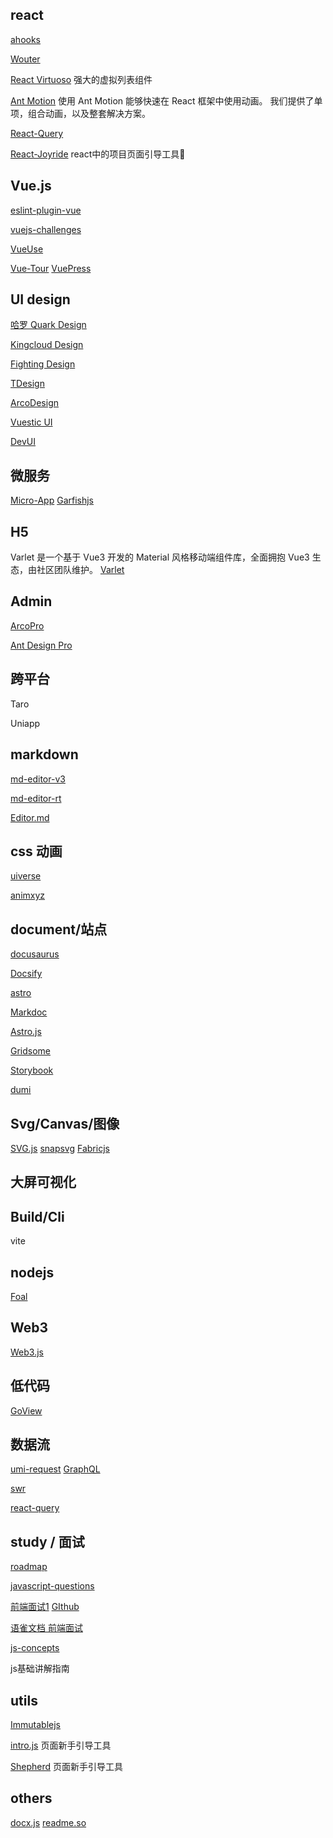 ## react

[ahooks](https://ahooks.js.org/zh-CN/)

[Wouter](https://github.com/molefrog/wouter)

[React Virtuoso](https://virtuoso.dev/) 强大的虚拟列表组件

[Ant Motion](https://motion.ant.design/index-cn) 使用 Ant Motion 能够快速在 React 框架中使用动画。
我们提供了单项，组合动画，以及整套解决方案。

[React-Query](https://cangsdarm.github.io/react-query-web-i18n/)

[React-Joyride](https://docs.react-joyride.com/) react中的项目页面引导工具🔧


## Vue.js

[eslint-plugin-vue](https://eslint.vuejs.org/)

[vuejs-challenges](https://cn-vuejs-challenges.netlify.app/)

[VueUse]()

[Vue-Tour](https://pulsardev.github.io/vue-tour/)
[VuePress]()



## UI design

[哈罗 Quark Design](https://quark-design.hellobike.com/#/)

[Kingcloud Design](https://design.ksyun.com/)

[Fighting Design](https://fighting.tianyuhao.cn/)

[TDesign](https://tdesign.tencent.com/)

[ArcoDesign](https://arco.design/)

[Vuestic UI](https://vuestic.dev/zh/introduction/overview)

[DevUI](https://vue-devui.github.io/)

## 微服务

[Micro-App](https://zeroing.jd.com/micro-app/)
[Garfishjs](https://www.garfishjs.org/guide/)

## H5

Varlet 是一个基于 Vue3 开发的 Material 风格移动端组件库，全面拥抱 Vue3 生态，由社区团队维护。
[Varlet](https://varlet.gitee.io/varlet-ui/?from=thosefree.com#/zh-CN/index)

## Admin

[ArcoPro](https://pro.arco.design/)

[Ant Design Pro](https://pro.ant.design/zh-CN/)

## 跨平台
Taro

Uniapp



## markdown

[md-editor-v3](https://imzbf.github.io/md-editor-v3/docs)

[md-editor-rt](https://imzbf.github.io/md-editor-rt/)

[Editor.md](https://pandao.github.io/editor.md/)

## css 动画

[uiverse](https://uiverse.io/all)

[animxyz](https://animxyz.com/)

## document/站点

[docusaurus](https://docusaurus.io/zh-CN/)

[Docsify](https://docsify.js.org/#/)

[astro](https://astro.build/)

[Markdoc](https://markdoc.dev/)

[Astro.js](https://astro.build/)

[Gridsome](https://gridsome.org/)

[Storybook](https://storybook.js.org/)

[dumi](https://d.umijs.org/)

## Svg/Canvas/图像

[SVG.js](https://svgjs.dev/docs/3.0/)
[snapsvg](http://snapsvg.io/)
[Fabricjs](http://fabricjs.com/)

## 大屏可视化


## Build/Cli

vite

## nodejs

[Foal]()

## Web3

[Web3.js](https://web3js.org/)


## 低代码


[GoView](https://www.mtruning.club/)

## 数据流

[umi-request]()
[GraphQL](https://graphql.cn/)

[swr](https://swr.bootcss.com/)

[react-query]()

## study / 面试

[roadmap](https://roadmap.sh/)

[javascript-questions](https://github.com/lydiahallie/javascript-questions)

[前端面试1](https://vue3js.cn/interview/) [GIthub](https://github.com/febobo/web-interview)

[语雀文档 前端面试](https://www.yuque.com/cuggz/interview)

[js-concepts](https://github.com/leonardomso/33-js-concepts)

js基础讲解指南

## utils

[Immutablejs](https://immutable-js.com/)

[intro.js](https://introjs.com/) 页面新手引导工具

[Shepherd](https://shepherdjs.dev/) 页面新手引导工具


## others

[docx.js](https://docx.js.org/#/)
[readme.so](https://readme.so)



